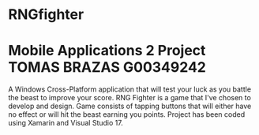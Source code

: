 # RNGfighter
# Mobile Applications 2 Project TOMAS BRAZAS G00349242

A Windows Cross-Platform application that will test your luck as you battle the beast to improve your score. RNG Fighter 
is a game that I've chosen to develop and design. Game consists of tapping buttons that will either have no effect or will hit
the beast earning you points. Project has been coded using Xamarin and Visual Studio 17.

